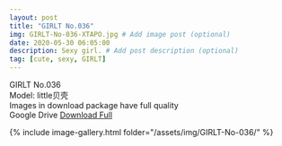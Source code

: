 ```yaml
---
layout: post
title: "GIRLT No.036"
img: GIRLT-No-036-XTAPO.jpg # Add image post (optional)
date: 2020-05-30 06:05:00
description: Sexy girl. # Add post description (optional)
tag: [cute, sexy, GIRLT]
---
```

GIRLT No.036    
Model: little贝壳  
Images in download package have full quality                
Google Drive [Download Full](http://gestyy.com/e034Eo)

{% include image-gallery.html folder="/assets/img/GIRLT-No-036/" %}
